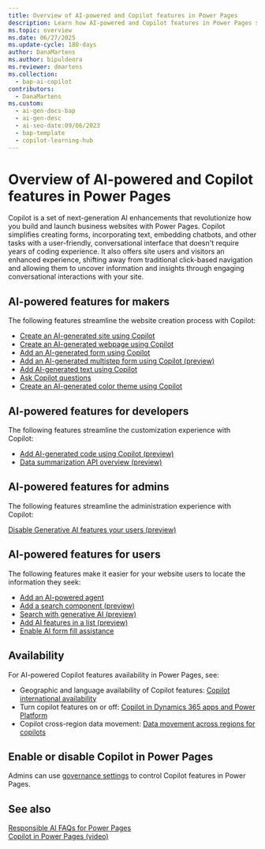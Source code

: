```yaml
---
title: Overview of AI-powered and Copilot features in Power Pages
description: Learn how AI-powered and Copilot features in Power Pages simplify website creation and provide an enhanced user experience.
ms.topic: overview
ms.date: 06/27/2025
ms.update-cycle: 180-days
author: DanaMartens
ms.author: bipuldeora
ms.reviewer: dmartens
ms.collection: 
  - bap-ai-copilot
contributors:
  - DanaMartens
ms.custom:
  - ai-gen-docs-bap
  - ai-gen-desc
  - ai-seo-date:09/06/2023
  - bap-template
  - copilot-learning-hub
---
```


# Overview of AI-powered and Copilot features in Power Pages

Copilot is a set of next-generation AI enhancements that revolutionize how you build and launch business websites with Power Pages. Copilot simplifies creating forms, incorporating text, embedding chatbots, and other tasks with a user-friendly, conversational interface that doesn't require years of coding experience. It also offers site users and visitors an enhanced experience, shifting away from traditional click-based navigation and allowing them to uncover information and insights through engaging conversational interactions with your site.

## AI-powered features for makers

The following features streamline the website creation process with Copilot:

- [Create an AI-generated site using Copilot](../getting-started/create-site-copilot.md)
- [Create an AI-generated webpage using Copilot](../getting-started/create-page-copilot.md)
- [Add an AI-generated form using Copilot](../getting-started/add-form-copilot.md)
- [Add an AI-generated multistep form using Copilot (preview)](../getting-started/multistep-forms-copilot.md)
- [Add AI-generated text using Copilot](../getting-started/add-text-copilot.md)
- [Ask Copilot questions](../getting-started/ask-copilot.md)
- [Create an AI-generated color theme using Copilot](../getting-started/theme-copilot.md)

## AI-powered features for developers

The following features streamline the customization experience with Copilot:

- [Add AI-generated code using Copilot (preview)](add-code-copilot.md)
- [Data summarization API overview (preview)](../configure/data-summarization-api.md)

## AI-powered features for admins

The following features streamline the administration experience with Copilot:

[Disable Generative AI features your users (preview)](../admin/copilot-governance.md)

## AI-powered features for users

The following features make it easier for your website users to locate the information they seek:

- [Add an AI-powered agent](../getting-started/enable-agent.md)
- [Add a search component (preview)](../getting-started/add-search.md)
- [Search with generative AI (preview)](search/generative-AI.md)
- [Add AI features in a list (preview)](../getting-started/add-ai-summary-list.md)
- [Enable AI form fill assistance](../getting-started/add-form.md#enable-ai-form-fill-assistance-on-a-form-preview)

## Availability

For AI-powered Copilot features availability in Power Pages, see:

- Geographic and language availability of Copilot features: [Copilot international availability](https://aka.ms/bapcopilot-intl-report-external)
- Turn copilot features on or off: [Copilot in Dynamics 365 apps and Power Platform](/power-platform/faqs-copilot-data-security-privacy#copilot-in-dynamics-365-apps-and-power-platform)
- Copilot cross-region data movement: [Data movement across regions for copilots](/power-platform/admin/geographical-availability-copilot)

## Enable or disable Copilot in Power Pages

Admins can use [governance settings](/power-pages/admin/copilot-hub#governance-controls-for-ai-features) to control Copilot features in Power Pages. 

## See also

[Responsible AI FAQs for Power Pages](../responsible-ai-overview.md)  
[Copilot in Power Pages (video)](https://youtu.be/K6a5LVLaaOg?feature=shared)
